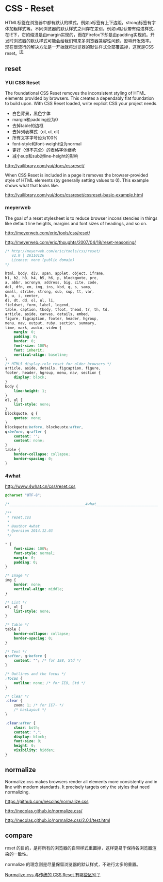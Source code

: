 # CSS - Reset

HTML标签在浏览器中都有默认的样式，例如p标签有上下边距，strong标签有字体加粗样式等。不同浏览器的默认样式之间存在差别，例如ul默认带有缩进样式，
在IE下，它的缩进是由margin实现的，而在Firefox下却是由padding实现的。开发时浏览器的默认样式可能会给我们带来多浏览器兼容性问题，影响开发效率。
现在很流行的解决方法是一开始就将浏览器的默认样式全部覆盖掉，这就是CSS reset。<sup>[[1]](http://www.solagirl.net/yui-css-reset.html)</sup>

## reset

### YUI CSS Reset

The foundational CSS Reset removes the inconsistent styling of HTML elements provided by browsers. This creates a dependably
flat foundation to build upon. With CSS Reset loaded, write explicit CSS your project needs.

* 白色背景，黑色字体
* margin和padding设为0
* 去掉table的边框
* 去掉列表样式（ol, ul, dl）
* 所有文字字号设为100%
* font-style和font-weight设为normal
* 更好（但不完全）的表格字体继承
* 减小sup和sub对line-height的影响

http://yuilibrary.com/yui/docs/cssreset/

When CSS Reset is included in a page it removes the browser-provided style of HTML elements (by generally setting values to 0).
This example shows what that looks like.

http://yuilibrary.com/yui/docs/cssreset/cssreset-basic-example.html


### meyerweb

The goal of a reset stylesheet is to reduce browser inconsistencies in things like default line heights, margins and font
sizes of headings, and so on.

http://meyerweb.com/eric/tools/css/reset/

http://meyerweb.com/eric/thoughts/2007/04/18/reset-reasoning/

```css
/* http://meyerweb.com/eric/tools/css/reset/
   v2.0 | 20110126
   License: none (public domain)
*/

html, body, div, span, applet, object, iframe,
h1, h2, h3, h4, h5, h6, p, blockquote, pre,
a, abbr, acronym, address, big, cite, code,
del, dfn, em, img, ins, kbd, q, s, samp,
small, strike, strong, sub, sup, tt, var,
b, u, i, center,
dl, dt, dd, ol, ul, li,
fieldset, form, label, legend,
table, caption, tbody, tfoot, thead, tr, th, td,
article, aside, canvas, details, embed,
figure, figcaption, footer, header, hgroup,
menu, nav, output, ruby, section, summary,
time, mark, audio, video {
	margin: 0;
	padding: 0;
	border: 0;
	font-size: 100%;
	font: inherit;
	vertical-align: baseline;
}
/* HTML5 display-role reset for older browsers */
article, aside, details, figcaption, figure,
footer, header, hgroup, menu, nav, section {
	display: block;
}
body {
	line-height: 1;
}
ol, ul {
	list-style: none;
}
blockquote, q {
	quotes: none;
}
blockquote:before, blockquote:after,
q:before, q:after {
	content: '';
	content: none;
}
table {
	border-collapse: collapse;
	border-spacing: 0;
}
```

### 4what

http://www.4what.cn/css/reset.css

```css
@charset "UTF-8";

/*___________________________________4what____________________________________*/

/**
 * reset.css
 *
 * @author 4what
 * @version 2014.12.03
 */

* {
    font-size: 100%;
    font-style: normal;
    margin: 0;
    padding: 0;
}

/* Image */
img {
    border: none;
    vertical-align: middle;
}

/* List */
ol, ul {
    list-style: none;
}

/* Table */
table {
    border-collapse: collapse;
    border-spacing: 0;
}

/* Text */
q:after, q:before {
    content: ""; /* for IE8, Std */
}

/* Outlines and the focus */
:focus {
    outline: none; /* for IE8, Std */
}

/* Clear */
.clear {
    zoom: 1; /* for IE7- */
    /* hasLayout */
}

.clear:after {
    clear: both;
    content: ".";
    display: block;
    font-size: 0;
    height: 0;
    visibility: hidden;
}
```

## normalize

Normalize.css makes browsers render all elements more consistently and in line with modern standards. It precisely targets only the styles that need normalizing.

https://github.com/necolas/normalize.css

http://necolas.github.io/normalize.css/

http://necolas.github.io/normalize.css/2.0.1/test.html

## compare

reset 的目的，是将所有的浏览器的自带样式重置掉，这样更易于保持各浏览器渲染的一致性。

normalize 的理念则是尽量保留浏览器的默认样式，不进行太多的重置。

[Normalize.css 与传统的 CSS Reset 有哪些区别？](http://www.zhihu.com/question/20094066)





